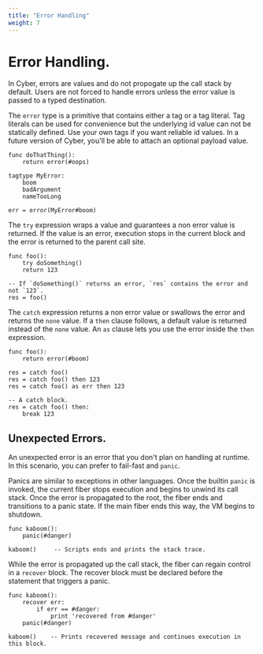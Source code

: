 ```yaml
---
title: "Error Handling"
weight: 7
---
```


# Error Handling.
In Cyber, errors are values and do not propogate up the call stack by default. Users are not forced to handle errors unless the error value is passed to a typed destination.

The `error` type is a primitive that contains either a tag or a tag literal. Tag literals can be used for convenience but the underlying id value can not be statically defined. Use your own tags if you want reliable id values. In a future version of Cyber, you'll be able to attach an optional payload value.
```cy
func doThatThing():
    return error(#oops)

tagtype MyError:
    boom
    badArgument
    nameTooLong

err = error(MyError#boom)
```

The `try` expression wraps a value and guarantees a non error value is returned. If the value is an error, execution stops in the current block and the error is returned to the parent call site.
```cy
func foo():
    try doSomething()
    return 123

-- If `doSomething()` returns an error, `res` contains the error and not `123`.
res = foo()
```

The `catch` expression returns a non error value or swallows the error and returns the `none` value. If a `then` clause follows, a default value is returned instead of the `none` value. An `as` clause lets you use the error inside the `then` expression.
```cy
func foo():
    return error(#boom)

res = catch foo()
res = catch foo() then 123
res = catch foo() as err then 123

-- A catch block.
res = catch foo() then:
    break 123
```

## Unexpected Errors.
An unexpected error is an error that you don't plan on handling at runtime. In this scenario, you can prefer to fail-fast and `panic`.

Panics are similar to exceptions in other languages. Once the builtin `panic` is invoked, the current fiber stops execution and begins to unwind its call stack. Once the error is propagated to the root, the fiber ends and transitions to a panic state. If the main fiber ends this way, the VM begins to shutdown.
```cy
func kaboom():
    panic(#danger)

kaboom()     -- Scripts ends and prints the stack trace.
```

While the error is propagated up the call stack, the fiber can regain control in a `recover` block. The recover block must be declared before the statement that triggers a panic.
```cy
func kaboom():
    recover err:
        if err == #danger:
            print 'recovered from #danger'
    panic(#danger)

kaboom()    -- Prints recovered message and continues execution in this block.
```